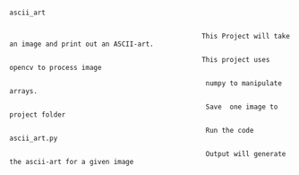                                                                      
                                                                              ascii_art


                                                    This Project will take an image and print out an ASCII-art.
                                                    
                                                    This project uses opencv to process image
                                                    
                                                     numpy to manipulate arrays. 
                                                     
                                                     Save  one image to project folder 
                                                     
                                                     Run the code ascii_art.py
                                                     
                                                     Output will generate the ascii-art for a given image
                                                             
